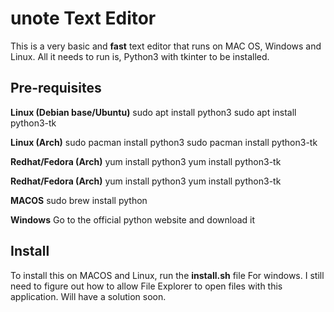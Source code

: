 # unote Text Editor
This is a very basic and **fast** text editor that runs on MAC OS, Windows and Linux. 
All it needs to run is, Python3 with tkinter to be installed.

**Pre-requisites**
----------------

**Linux (Debian base/Ubuntu)**
sudo apt install python3
sudo apt install python3-tk

**Linux (Arch)**
sudo pacman install python3
sudo pacman install python3-tk

**Redhat/Fedora (Arch)**
yum install python3
yum install python3-tk

**Redhat/Fedora (Arch)**
yum install python3
yum install python3-tk

**MACOS**
sudo brew install python

**Windows**
Go to the official python website and download it

**Install**
------------
To install this on MACOS and Linux, run the **install.sh** file
For windows. I still need to figure out how to allow File Explorer to open files with this application. Will have a solution soon.




